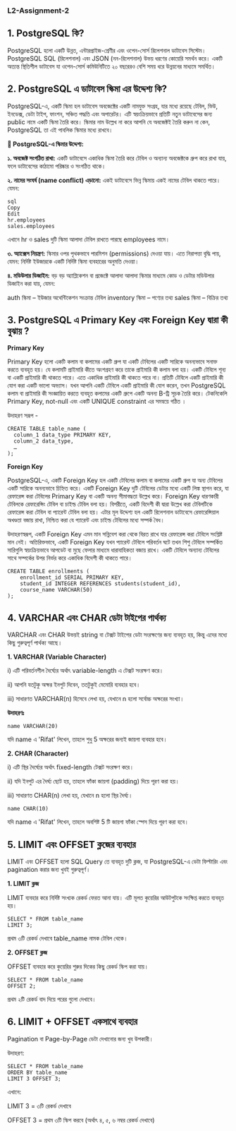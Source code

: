 ### L2-Assignment-2
## 1. PostgreSQL কি?
PostgreSQL হলো একটি উন্নত, এন্টারপ্রাইজ-শ্রেণীর এবং ওপেন-সোর্স রিলেশনাল ডাটাবেস সিস্টেম। PostgreSQL SQL (রিলেশনাল) এবং JSON (নন-রিলেশনাল) উভয় ধরণের কোয়েরি সমর্থন করে। একটি অত্যন্ত স্থিতিশীল ডাটাবেস যা ওপেন-সোর্স কমিউনিটিতে ২০ বছরেরও বেশি সময় ধরে উন্নয়নের মাধ্যমে সমর্থিত।

## 2. PostgreSQL এ ডাটাবেস স্কিমা এর উদ্দেশ্য কি?
PostgreSQL-এ, একটি স্কিমা হল ডাটাবেস অবজেক্টের একটি নামযুক্ত সংগ্রহ, যার মধ্যে রয়েছে টেবিল, ভিউ, ইনডেক্স, ডেটা টাইপ, ফাংশন, সঞ্চিত পদ্ধতি এবং অপারেটর। এটি স্বয়ংক্রিয়ভাবে প্রতিটি নতুন ডাটাবেসের জন্য public নামে একটি স্কিমা তৈরি করে। স্কিমার নাম উল্লেখ না করে আপনি যে অবজেক্টই তৈরি করুন না কেন, PostgreSQL তা এই পাবলিক স্কিমার মধ্যে রাখবে।

**🎯 PostgreSQL-এ স্কিমার উদ্দেশ্য:**

**১. অবজেক্ট সংগঠিত রাখা:**
একটি ডাটাবেসে একাধিক স্কিমা তৈরি করে টেবিল ও অন্যান্য অবজেক্টকে গ্রুপ করে রাখা যায়, ফলে ডাটাবেসের কাঠামো পরিষ্কার ও সংগঠিত থাকে।

**২. নামের সংঘর্ষ (name conflict) এড়ানো:**
একই ডাটাবেসে ভিন্ন স্কিমায় একই নামের টেবিল থাকতে পারে। যেমন:
```
sql
Copy
Edit
hr.employees
sales.employees
```
এখানে hr ও sales দুটি স্কিমা আলাদা টেবিল রাখতে পারছে employees নামে।

**৩. অ্যাক্সেস নিয়ন্ত্রণ:**
স্কিমার ওপর পৃথকভাবে পারমিশন (permissions) দেওয়া যায়। এতে নিরাপত্তা বৃদ্ধি পায়, যেমন: নির্দিষ্ট ইউজারকে একটি নির্দিষ্ট স্কিমা ব্যবহারের অনুমতি দেওয়া।

**৪. মডিউলার ডিজাইন:**
বড় বড় অ্যাপ্লিকেশন বা প্রজেক্টে আলাদা আলাদা স্কিমার মাধ্যমে কোড ও ডেটার মডিউলার ডিজাইন করা যায়, যেমন:

auth স্কিমা – ইউজার অথেন্টিকেশন সংক্রান্ত টেবিল
inventory স্কিমা – পণ্যের তথ্য
sales স্কিমা – বিক্রির তথ্য


## 3. PostgreSQL এ Primary Key এবং Foreign Key দ্বারা কী বুঝায় ?

**Primary Key**

Primary Key হলো একটি কলাম বা কলামের একটি গ্রুপ যা একটি টেবিলের একটি সারিকে অনন্যভাবে সনাক্ত করতে ব্যবহৃত হয়। যে কলামটি প্রাইমারি কীতে অংশগ্রহণ করে তাকে প্রাইমারি কী কলাম বলা হয়। একটি টেবিলে শূন্য বা একটি প্রাইমারি কী থাকতে পারে। এতে একাধিক প্রাইমারি কী থাকতে পারে না। প্রতিটি টেবিলে একটি প্রাইমারি কী যোগ করা একটি ভালো অভ্যাস। যখন আপনি একটি টেবিলে একটি প্রাইমারি কী যোগ করেন, তখন PostgreSQL কলাম বা প্রাইমারি কী সংজ্ঞায়িত করতে ব্যবহৃত কলামের একটি গ্রুপে একটি অনন্য B-ট্রি সূচক তৈরি করে।
টেকনিকেলি Primary Key, not-null এবং একটি UNIQUE constraint এর সমন্বয়ে গঠিত ।

উদাহরণ সরূপ -
```
CREATE TABLE table_name (
  column_1 data_type PRIMARY KEY,
  column_2 data_type,
  …
);
```

**Foreign Key**

PostgreSQL-এ, একটি Foreign Key হল একটি টেবিলের কলাম বা কলামের একটি গ্রুপ যা অন্য টেবিলের একটি সারিকে অনন্যভাবে চিহ্নিত করে।
একটি Foreign Key দুটি টেবিলের ডেটার মধ্যে একটি লিঙ্ক স্থাপন করে, যা রেফারেন্স করা টেবিলের Primary Key বা একটি অনন্য সীমাবদ্ধতা উল্লেখ করে।
 Foreign Key ধারণকারী টেবিলকে রেফারেন্সিং টেবিল বা চাইল্ড টেবিল বলা হয়। বিপরীতে, একটি বিদেশী কী দ্বারা উল্লেখ করা টেবিলটিকে রেফারেন্স করা টেবিল বা প্যারেন্ট টেবিল বলা হয়। এটার মূল উদ্দেশ্য হল একটি রিলেশনাল ডাটাবেসে রেফারেন্সিয়াল অখণ্ডতা বজায় রাখা, নিশ্চিত করা যে প্যারেন্ট এবং চাইল্ড টেবিলের মধ্যে সম্পর্ক বৈধ।

উদাহরণস্বরূপ, একটি Foreign Key এমন মান সন্নিবেশ করা থেকে বিরত রাখে যার রেফারেন্স করা টেবিলে সংশ্লিষ্ট মান নেই।
অতিরিক্তভাবে, একটি Foreign Key যখন প্যারেন্ট টেবিলে পরিবর্তন ঘটে তখন শিশু টেবিলে সম্পর্কিত সারিগুলি স্বয়ংক্রিয়ভাবে আপডেট বা মুছে ফেলার মাধ্যমে ধারাবাহিকতা বজায় রাখে।
একটি টেবিলে অন্যান্য টেবিলের সাথে সম্পর্কের উপর নির্ভর করে একাধিক বিদেশী কী থাকতে পারে।

```
CREATE TABLE enrollments (
    enrollment_id SERIAL PRIMARY KEY,
    student_id INTEGER REFERENCES students(student_id),
    course_name VARCHAR(50)
);

```

## 4. VARCHAR এবং CHAR ডেটা টাইপের পার্থক্য 

VARCHAR এবং CHAR উভয়ই string বা টেক্সট টাইপের ডেটা সংরক্ষণের জন্য ব্যবহৃত হয়, কিন্তু এদের মধ্যে কিছু গুরুত্বপূর্ণ পার্থক্য আছে।

**1. VARCHAR (Variable Character)**

i) এটি পরিবর্তনশীল দৈর্ঘ্যের অর্থাৎ variable-length এ টেক্সট সংরক্ষণ করে।

ii) আপনি যতটুকু অক্ষর ইনপুট দিবেন, ততটুকুই মেমোরি ব্যবহার হবে।

iii) সাধারণত VARCHAR(n) হিসেবে লেখা হয়, যেখানে n হলো সর্বোচ্চ অক্ষরের সংখ্যা।

**উদাহরণঃ**
```
name VARCHAR(20)
```
যদি name এ 'Rifat' লিখেন, তাহলে শুধু 5 অক্ষরের জন্যই জায়গা ব্যবহার হবে।

**2. CHAR (Character)**

i)  এটি স্থির দৈর্ঘ্যের অর্থাৎ fixed-length টেক্সট সংরক্ষণ করে।

ii) যদি ইনপুট এর দৈর্ঘ্য ছোট হয়, তাহলে ফাঁকা জায়গা (padding) দিয়ে পূরণ করা হয়।

iii) সাধারণত CHAR(n) লেখা হয়, যেখানে n হলো স্থির দৈর্ঘ্য।

```
name CHAR(10)
```
যদি name এ 'Rifat' লিখেন, তাহলে অবশিষ্ট  5 টি জায়গা ফাঁকা স্পেস দিয়ে পূরণ করা হবে।

## 5. LIMIT এবং OFFSET ক্লজের ব্যবহার
LIMIT এবং OFFSET হলো SQL Query তে ব্যবহৃত দুটি ক্লজ, যা PostgreSQL-এ ডেটা ফিল্টারিং এবং pagination করার জন্য খুবই গুরুত্বপূর্ণ।

**1. LIMIT ক্লজ**

LIMIT ব্যবহার করে নির্দিষ্ট সংখ্যক রেকর্ড ফেরত আনা যায়। এটি মূলত কুয়েরির আউটপুটকে সংক্ষিপ্ত করতে ব্যবহৃত হয়।
 ```
SELECT * FROM table_name
LIMIT 3;
```
প্রথম ৩টি রেকর্ড দেখাবে table_name নামক টেবিল থেকে।

**2. OFFSET ক্লজ**

OFFSET ব্যবহার করে কুয়েরির শুরুর দিকের কিছু রেকর্ড স্কিপ করা যায়।

```
SELECT * FROM table_name
OFFSET 2;
```
 প্রথম ২টি রেকর্ড বাদ দিয়ে পরের গুলো দেখাবে।


## 6. LIMIT + OFFSET একসাথে ব্যবহার

 Pagination বা Page-by-Page ডেটা দেখানোর জন্য খুব উপকারী।
 
 উদাহরণ:

```
SELECT * FROM table_name
ORDER BY table_name
LIMIT 3 OFFSET 3;
```
এখানে:

LIMIT 3 = ৩টি রেকর্ড দেখাবে

OFFSET 3 = প্রথম ৩টি স্কিপ করবে (অর্থাৎ ৪, ৫, ৬ নম্বর রেকর্ড দেখাবে)




